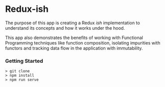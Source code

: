 # Redux-ish

The purpose of this app is creating a Redux *ish* implementation to understand its concepts and how it works under the hood.

This app also demonstrates the benefits of working with Functional Programming techniques like function composition, isolating impurities  with functors and tracking data flow in the application with immutability.

### Getting Started
```
> git clone
> npm install
> npm run serve
```
